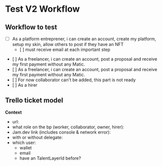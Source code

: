 # Test V2 Workflow

## Workflow to test

- [ ] As a platform entreprener, i can create an account, create my platform, setup my skin, allow others to post if they have an NFT
    - [ ] must receive email at each important step 
- [ ] As a freelancer, i can create an account, post a proposal and receive my first payment without any Matic.
- [ ] As a freelancer, i can create an account, post a proposal and receive my first payment without any Matic.
- [ ] For now collaborator can't be added, this part is not ready
- [ ] As a hirer


## Trello ticket model

**Context**

- url: 
- what role on the bp (worker, collaborator, owner, hirer): 
- Jam.dev link (includes console & network error):
- with or without delegate: 
- which user:
    - wallet
    - email
    - have an TalentLayerId before?